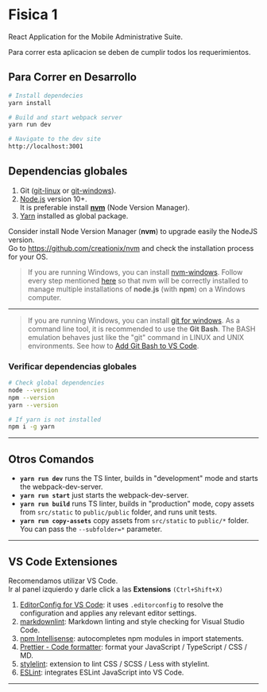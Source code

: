 # Fisica 1

<!-- markdownlint-disable MD033 MD034 MD007 -->

React Application for the Mobile Administrative Suite.

Para correr esta aplicacion se deben de cumplir todos los requerimientos.

## Para Correr en Desarrollo

```bash
# Install dependecies
yarn install

# Build and start webpack server
yarn run dev

# Navigate to the dev site
http://localhost:3001
```

## Dependencias globales

1. Git ([git-linux](https://git-scm.com/book/en/v2/Getting-Started-Installing-Git)
   or [git-windows](https://git-for-windows.github.io/)).
1. [Node.js](https://nodejs.org/en/) version 10+.<br>
   It is preferable install **[nvm](https://github.com/creationix/nvm)**
   (Node Version Manager).
1. [Yarn](https://yarnpkg.com/es-ES/docs/install#windows-stable) installed as global package.

Consider install Node Version Manager (**nvm**) to upgrade easily the NodeJS version.<br>
Go to https://github.com/creationix/nvm and check the installation process for your OS.

> If you are running Windows, you can install
> [nvm-windows](https://github.com/coreybutler/nvm-windows#node-version-manager-nvm-for-windows).
> Follow every step mentioned
> [here](https://github.com/coreybutler/nvm-windows#installation--upgrades)
> so that nvm will be correctly installed to manage multiple installations
> of **node.js** (with **npm**) on a Windows computer.

---

> If you are running Windows, you can install [git for windows](https://git-for-windows.github.io/).
> As a command line tool, it is recommended to use the **Git Bash**.
> The BASH emulation behaves just like the "git" command in LINUX and UNIX environments.
> See how to [Add Git Bash to VS Code](#add-git-bash-to-vs-code).

### Verificar dependencias globales

```bash
# Check global dependencies
node --version
npm --version
yarn --version

# If yarn is not installed
npm i -g yarn
```

---

## Otros Comandos

- **`yarn run dev`** runs the TS linter, builds in "development" mode and starts the webpack-dev-server.
- **`yarn run start`** just starts the webpack-dev-server.
- **`yarn run build`** runs TS linter, builds in "production" mode, copy assets from `src/static` to `public/public` folder, and runs unit tests.
- **`yarn run copy-assets`** copy assets from `src/static` to `public/*` folder. You can pass the `--subfolder=*` parameter.

---

## VS Code Extensiones

Recomendamos utilizar VS Code.<br>
Ir al panel izquierdo y darle click a las **Extensions** `(Ctrl+Shift+X)`

1. [EditorConfig for VS Code](https://marketplace.visualstudio.com/items?itemName=EditorConfig.EditorConfig): it uses `.editorconfig` to resolve the configuration and applies any relevant editor settings.
1. [markdownlint](https://marketplace.visualstudio.com/items?itemName=DavidAnson.vscode-markdownlint): Markdown linting and style checking for Visual Studio Code.
1. [npm Intellisense](https://marketplace.visualstudio.com/items?itemName=christian-kohler.npm-intellisense): autocompletes npm modules in import statements.
1. [Prettier - Code formatter](https://marketplace.visualstudio.com/items?itemName=esbenp.prettier-vscode): format your JavaScript / TypeScript / CSS / MD.
1. [stylelint](https://marketplace.visualstudio.com/items?itemName=stylelint.vscode-stylelint): extension to lint CSS / SCSS / Less with stylelint.
1. [ESLint](https://marketplace.visualstudio.com/items?itemName=dbaeumer.vscode-eslint): integrates ESLint JavaScript into VS Code.

---
